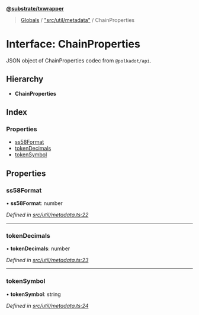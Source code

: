 **[@substrate/txwrapper](../README.md)**

> [Globals](../globals.md) / ["src/util/metadata"](../modules/_src_util_metadata_.md) / ChainProperties

# Interface: ChainProperties

JSON object of ChainProperties codec from `@polkadot/api`.

## Hierarchy

* **ChainProperties**

## Index

### Properties

* [ss58Format](_src_util_metadata_.chainproperties.md#ss58format)
* [tokenDecimals](_src_util_metadata_.chainproperties.md#tokendecimals)
* [tokenSymbol](_src_util_metadata_.chainproperties.md#tokensymbol)

## Properties

### ss58Format

•  **ss58Format**: number

*Defined in [src/util/metadata.ts:22](https://github.com/paritytech/txwrapper/blob/47968f6/src/util/metadata.ts#L22)*

___

### tokenDecimals

•  **tokenDecimals**: number

*Defined in [src/util/metadata.ts:23](https://github.com/paritytech/txwrapper/blob/47968f6/src/util/metadata.ts#L23)*

___

### tokenSymbol

•  **tokenSymbol**: string

*Defined in [src/util/metadata.ts:24](https://github.com/paritytech/txwrapper/blob/47968f6/src/util/metadata.ts#L24)*

